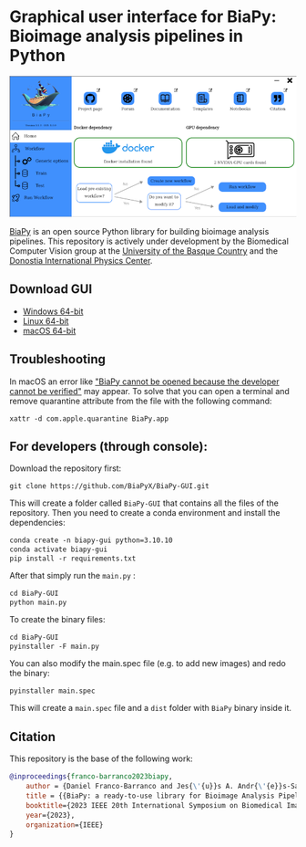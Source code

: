 # Graphical user interface for BiaPy: Bioimage analysis pipelines in Python

<kbd>
  <img src="https://raw.githubusercontent.com/BiaPyX/BiaPy-GUI/main/images/BiaPy_GUI_main_page.png">
</kbd>

[BiaPy](https://github.com/BiaPyX/BiaPy) is an open source Python library for building bioimage analysis pipelines. This repository is actively under development by the Biomedical Computer Vision group at the [University of the Basque Country](https://www.ehu.eus/en/en-home) and the [Donostia International Physics Center](http://dipc.ehu.es/). 


## Download GUI 

- [Windows 64-bit](https://drive.google.com/file/d/1iV0wzdFhpCpBCBgsameGyT3iFyQ6av5o/view?usp=drive_link) 
- [Linux 64-bit](https://drive.google.com/file/d/13jllkLTR6S3yVZLRdMwhWUu7lq3HyJsD/view?usp=drive_link) 
- [macOS 64-bit](https://drive.google.com/file/d/1fIpj9A8SWIN1fABEUAS--DNhOHzqSL7f/view?usp=drive_link) 

## Troubleshooting

In macOS an error like ["BiaPy cannot be opened because the developer cannot be verified"](https://raw.githubusercontent.com/BiaPyX/BiaPy-GUI/main/images/macOS_binary_error.png) may appear. To solve that you can open a terminal and remove quarantine attribute from the file with the following command:

```shell
xattr -d com.apple.quarantine BiaPy.app  
```

## For developers (through console):

Download the repository first:

```shell
git clone https://github.com/BiaPyX/BiaPy-GUI.git
```

This will create a folder called ``BiaPy-GUI`` that contains all the files of the repository. Then you need to create a conda environment and install the dependencies:

```shell
conda create -n biapy-gui python=3.10.10
conda activate biapy-gui
pip install -r requirements.txt
```

After that simply run the ``main.py`` :

```shell
cd BiaPy-GUI
python main.py
```

To create the binary files:

```shell
cd BiaPy-GUI
pyinstaller -F main.py
```

You can also modify the main.spec file (e.g. to add new images) and redo the binary:
```shell
pyinstaller main.spec
```

This will create a ``main.spec`` file and a ``dist`` folder with ``BiaPy`` binary inside it. 

## Citation                                                                                                             
                                                                                                                        
This repository is the base of the following work:                                                                      
                                                                                                                        
```bibtex
@inproceedings{franco-barranco2023biapy,
    author = {Daniel Franco-Barranco and Jes{\'{u}}s A. Andr{\'{e}}s-San Rom{\'{a}}n and Pedro G{\'{o}}mez-G{\'{a}}lvez and Luis M. Escudero and Arrate Mu{\~n}oz-Barrutia and Ignacio Arganda-Carreras},
    title = {{BiaPy: a ready-to-use library for Bioimage Analysis Pipelines}},
    booktitle={2023 IEEE 20th International Symposium on Biomedical Imaging (ISBI 2023)},
    year={2023},
    organization={IEEE}
}
``` 
